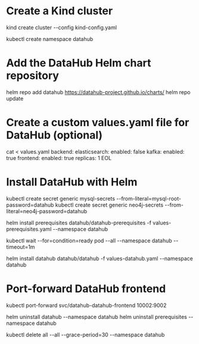 # Create a Kind cluster
kind create cluster --config kind-config.yaml

kubectl create namespace datahub

# Add the DataHub Helm chart repository
helm repo add datahub https://datahub-project.github.io/charts/ 
helm repo update

# Create a custom values.yaml file for DataHub (optional)
cat <<EOL > values.yaml
backend:
  elasticsearch:
    enabled: false
  kafka:
    enabled: true
frontend:
  enabled: true
  replicas: 1
EOL

# Install DataHub with Helm

kubectl create secret generic mysql-secrets --from-literal=mysql-root-password=datahub
kubectl create secret generic neo4j-secrets --from-literal=neo4j-password=datahub

helm install prerequisites datahub/datahub-prerequisites -f values-prerequisites.yaml --namespace datahub

kubectl wait --for=condition=ready pod --all --namespace datahub --timeout=1m

helm install datahub datahub/datahub -f values-datahub.yaml --namespace datahub

# Port-forward DataHub frontend
 kubectl port-forward svc/datahub-datahub-frontend 10002:9002
 
helm uninstall datahub --namespace datahub
helm uninstall prerequisites --namespace datahub

kubectl delete all --all  --grace-period=30 --namespace datahub
